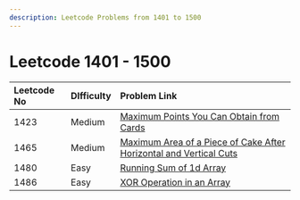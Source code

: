 ```yaml
---
description: Leetcode Problems from 1401 to 1500
---
```


# Leetcode 1401 - 1500



| Leetcode No | DIfficulty | Problem Link |
| :--- | :--- | :--- |
| 1423 | Medium | [Maximum Points You Can Obtain from Cards](../leetcode-medium/leetcode-1423-maximum-points-you-can-obtain-from-cards.md) |
| 1465 | Medium | [Maximum Area of a Piece of Cake After Horizontal and Vertical Cuts](../leetcode-medium/leetcode-1465-maximum-area-of-a-piece-of-cake-after-horizontal-and-vertical-cuts.md) |
| 1480 | Easy | [Running Sum of 1d Array](../leetcode-easy/leetcode-1480-running-sum-of-1d-array.md) |
| 1486 | Easy | [XOR Operation in an Array](../leetcode-easy/leetcode-1486-xor-operation-in-an-array.md) |


